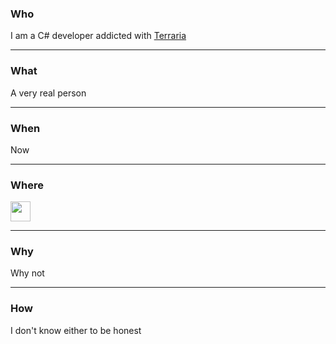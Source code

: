 ### Who
I am a C# developer addicted with [Terraria][terraria]

---

### What
A very real person

---

### When
Now

---

### Where
[<img width="32" height="32" src="https://ssl.gstatic.com/ui/v1/icons/mail/rfr/gmail.ico" />][mail]

---

### Why
Why not

---

### How
I don't know either to be honest





[terraria]: https://www.terraria.org "Terraria Site"
[mail]: mailto:arthryxate@gmail.com "Email"

